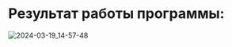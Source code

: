 # Результат работы программы:
![2024-03-19_14-57-48](https://github.com/vantedi/rvi_practice_3/assets/82594287/df96258f-4362-456c-bdb8-e81c6988b602)
